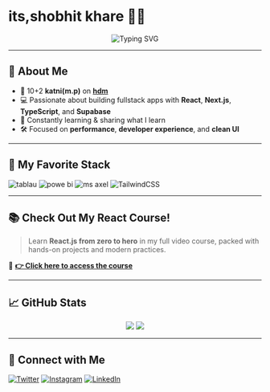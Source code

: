 # its,shobhit khare 👨‍💻

<div align="center">
  <img src="https://readme-typing-svg.herokuapp.com?font=Fira+Code&weight=500&pause=1000&color=61DAFB&center=true&vCenter=true&width=435&lines=%7C+Enthusiast+slilled+in+data+entry;datascience;" alt="Typing SVG" />
</div>

---

## 🚀 About Me

- 🎥 10+2 **katni(m.p)** on **[hdm]([google.com](https://www.justdial.com/Katni/H-D-Memorial-Higher-Secondary-School-Acharya-Vinoba-Bhave-WardNear-Khirani-Phatak-Overbridge-Katni-H-O/9999P7622-7622-140316134034-T5R9_BZDET))**  
- 💻 Passionate about building fullstack apps with **React**, **Next.js**, **TypeScript**, and **Supabase**
- 🧠 Constantly learning & sharing what I learn
- 🛠️ Focused on **performance**, **developer experience**, and **clean UI**

---

## 🧠 My Favorite Stack

![tablau](https://img.shields.io/badge/-React-61DAFB?style=for-the-badge&logo=react&logoColor=black)
![powe bi](https://img.shields.io/badge/-Next.js-000000?style=for-the-badge&logo=nextdotjs)
![ms axel](https://img.shields.io/badge/-TypeScript-3178C6?style=for-the-badge&logo=typescript)
![TailwindCSS](https://img.shields.io/badge/-Tailwind-06B6D4?style=for-the-badge&logo=tailwindcss)

---

## 📚 Check Out My React Course!

> Learn **React.js from zero to hero** in my full video course, packed with hands-on projects and modern practices.

🚨 **[👉 Click here to access the course](googler.com)**

---

## 📈 GitHub Stats

<div align="center">
  <img src="https://github-readme-stats.vercel.app/api?username=machadop1407&show_icons=true&theme=react&hide=contribs&count_private=true" />
  <img src="https://github-readme-streak-stats.herokuapp.com/?user=machadop1407&theme=react" />
</div>

---

## 🤝 Connect with Me

[![Twitter](https://img.shields.io/badge/-Twitter-1DA1F2?style=flat&logo=twitter&logoColor=white)](https://twitter.com/pedrotech__)
[![Instagram](https://img.shields.io/badge/-Instagram-E4405F?style=flat&logo=instagram&logoColor=white)](https://instagram.com/pedro.fmachado_)
[![LinkedIn](https://img.shields.io/badge/-LinkedIn-0077B5?style=flat&logo=linkedin&logoColor=white)](https://linkedin.com/in/pedrotech)
